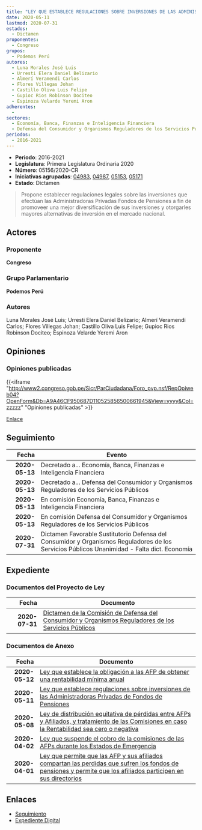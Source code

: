 ```yaml
---
title: "LEY QUE ESTABLECE REGULACIONES SOBRE INVERSIONES DE LAS ADMINISTRADORAS PRIVADAS DE FONDOS DE PENSIONES"
date: 2020-05-11
lastmod: 2020-07-31
estados: 
  - Dictamen
proponentes: 
  - Congreso
grupos: 
  - Podemos Perú
autores: 
  - Luna Morales José Luis
  - Urresti Elera Daniel Belizario
  - Almerí Veramendi Carlos
  - Flores Villegas Johan
  - Castillo Oliva Luis Felipe
  - Gupioc Rios Robinson Dociteo
  - Espinoza Velarde Yeremi Aron
adherentes: 
  - 
sectores: 
  - Economía, Banca, Finanzas e Inteligencia Financiera
  - Defensa del Consumidor y Organismos Reguladores de los Servicios Públicos
periodos: 
  - 2016-2021
---
```


- **Periodo**: 2016-2021
- **Legislatura**: Primera Legislatura Ordinaria 2020
- **Número**: 05156/2020-CR
- **Iniciativas agrupadas**: [04983](../../04900/04983), [04987](../../04900/04987), [05153](../../05100/05153), [05171](../../05100/05171)
- **Estado**: Dictamen

> Propone establecer regulaciones legales sobre las inversiones que efectúan las Administradoras Privadas Fondos de Pensiones a fin de promoveer una mejor diversificación de sus inversiones y otorgarles mayores alternativas de inversión en el mercado nacional.


## Actores

### Proponente

**Congreso**

### Grupo Parlamentario

**Podemos Perú**

### Autores

Luna Morales José Luis; Urresti Elera Daniel Belizario; Almerí Veramendi Carlos; Flores Villegas Johan; Castillo Oliva Luis Felipe; Gupioc Rios Robinson Dociteo; Espinoza Velarde Yeremi Aron


## Opiniones

### Opiniones publicadas

{{<iframe "http://www2.congreso.gob.pe/Sicr/ParCiudadana/Foro_pvp.nsf/RepOpiweb04?OpenForm&Db=A9A46CF950687D110525856500661945&View=yyyy&Col=zzzzz" "Opiniones publicadas" >}}

[Enlace](http://www2.congreso.gob.pe/Sicr/ParCiudadana/Foro_pvp.nsf/RepOpiweb04?OpenForm&Db=A9A46CF950687D110525856500661945&View=yyyy&Col=zzzzz)

## Seguimiento

| Fecha | Evento |
|------:|--------|
| **2020-05-13** | Decretado a... Economía, Banca, Finanzas e Inteligencia Financiera|
| **2020-05-13** | Decretado a... Defensa del Consumidor y Organismos Reguladores de los Servicios Públicos|
| **2020-05-13** | En comisión Economía, Banca, Finanzas e Inteligencia Financiera|
| **2020-05-13** | En comisión Defensa del Consumidor y Organismos Reguladores de los Servicios Públicos|
| **2020-07-31** | Dictamen Favorable Sustitutorio Defensa del Consumidor y Organismos Reguladores de los Servicios Públicos Unanimidad - Falta dict. Economía|


## Expediente


### Documentos del Proyecto de Ley

| Fecha | Documento |
|------:|--------|
| **2020-07-31** | [Dictamen de la Comisión de Defensa del Consumidor y Organismos Reguladores de los Servicios Públicos](http://www.leyes.congreso.gob.pe/Documentos/2016_2021/Dictamenes/Proyectos_de_Ley/04983DC06MAY20200731.pdf) |

### Documentos de Anexo

| Fecha | Documento |
|------:|--------|
| **2020-05-12** | [Ley que establece la obligación a las AFP de obtener una rentabilidad mínima anual](http://www.leyes.congreso.gob.pe/Documentos/2016_2021/Proyectos_de_Ley_y_de_Resoluciones_Legislativas/PL05171_20200512.pdf) |
| **2020-05-11** | [Ley que establece regulaciones sobre inversiones de las Administradoras Privadas de Fondos de Pensiones](http://www.leyes.congreso.gob.pe/Documentos/2016_2021/Proyectos_de_Ley_y_de_Resoluciones_Legislativas/PL05156_20200511.pdf) |
| **2020-05-08** | [Ley de distribución equitativa de pérdidas entre AFPs y Afiliados, y tratamiento de las Comisiones en caso la Rentabilidad sea cero o negativa](http://www.leyes.congreso.gob.pe/Documentos/2016_2021/Proyectos_de_Ley_y_de_Resoluciones_Legislativas/PL05153_20200508.pdf) |
| **2020-04-02** | [Ley que suspende el cobro de la comisiones de las AFPs durante los Estados de Emergencia](http://www.leyes.congreso.gob.pe/Documentos/2016_2021/Proyectos_de_Ley_y_de_Resoluciones_Legislativas/PL04987_20200402.pdf) |
| **2020-04-01** | [Ley que permite que las AFP y sus afiliados compartan las perdidas que sufren los fondos de pensiones y permite que los afiliados participen en sus directorios](http://www.leyes.congreso.gob.pe/Documentos/2016_2021/Proyectos_de_Ley_y_de_Resoluciones_Legislativas/PL04983_20200401..pdf) |

## Enlaces 

- [Seguimiento](http://www2.congreso.gob.pe/Sicr/TraDocEstProc/CLProLey2016.nsf/f7fff46988ca05b1052578e100829cc7/26f808999f5e36d30525856500723ffe?OpenDocument)
- [Expediente Digital](http://www2.congreso.gob.pe/Sicr/TraDocEstProc/CLProLey2016.nsf/f7fff46988ca05b1052578e100829cc7/26f808999f5e36d30525856500723ffe?OpenDocument&Click=05257FB7005EB655.eb71d0cf91d8294e05256cdf006b5706/$Body/0.1C6C)
